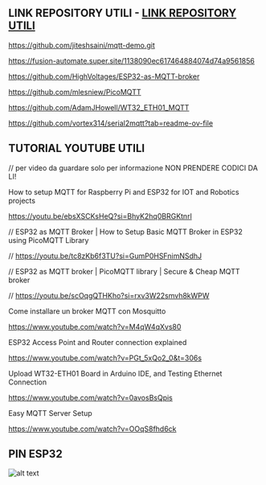 ## LINK REPOSITORY UTILI - [LINK REPOSITORY UTILI](https://github.com/ZXerniXZ/projectDayProject/blob/4ad7815440818151d80d103d88f2b90b799461cc/hardware/parte_comunicazione/appunti%20natan%20e%20patti/link%20git%20utili.txt)


https://github.com/jiteshsaini/mqtt-demo.git

https://fusion-automate.super.site/1138090ec617464884074d74a9561856

https://github.com/HighVoltages/ESP32-as-MQTT-broker

https://github.com/mlesniew/PicoMQTT

https://github.com/AdamJHowell/WT32_ETH01_MQTT

https://github.com/vortex314/serial2mqtt?tab=readme-ov-file

## TUTORIAL YOUTUBE UTILI

// per video da guardare solo per informazione NON PRENDERE CODICI DA LI!

How to setup MQTT for Raspberry Pi and ESP32 for IOT and Robotics projects

https://youtu.be/ebsXSCKsHeQ?si=BhyK2hq0BRGKtnrl


//      ESP32 as MQTT Broker | How to Setup Basic MQTT Broker in ESP32 using PicoMQTT Library

//      https://youtu.be/tc8zKb6f3TU?si=GumP0HSFnimNSdhJ

//      ESP32 as MQTT broker | PicoMQTT library | Secure & Cheap MQTT broker

//      https://youtu.be/scOqgQTHKho?si=rxv3W22smvh8kWPW

Come installare un broker MQTT con Mosquitto

https://www.youtube.com/watch?v=M4qW4qXvs80

ESP32 Access Point and Router connection explained

https://www.youtube.com/watch?v=PGt_5xQo2_0&t=306s

Upload WT32-ETH01 Board in Arduino IDE, and Testing Ethernet Connection

https://www.youtube.com/watch?v=0avosBsQpis

Easy MQTT Server Setup

https://www.youtube.com/watch?v=OOqS8fhd6ck

## PIN ESP32

![alt text](https://github.com/ZXerniXZ/projectDayProject/blob/a8bfcfb1ef20cd3322cd1562ea8731920c4bb927/hardware/Pin%20esp32.jpg)

